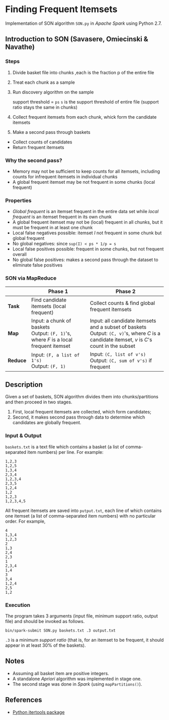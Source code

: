 # Finding Frequent Itemsets

Implementation of SON algorithm `SON.py` in *Apache Spark* using Python 2.7.

## Introduction to SON (Savasere, Omiecinski & Navathe)

### Steps

1. Divide basket file into chunks ,each is the fraction p of the entire file
2. Treat each chunk as a sample
3. Run discovery algorithm on the sample

   support threshold = `ps`
   `s` is the support threshold of entire file (support ratio stays the same in chunks)

4. Collect frequent itemsets from each chunk, whick form the candidate itemsets
5. Make a second pass through baskets
  - Collect counts of candidates
  - Return frequent itemsets

### Why the second pass?

- Memory may not be sufficient to keep counts for all itemsets, including counts for infrequent itemsets in individual chunks
- A global frequent itemset may be not frequent in some chunks (local frequent)

### Properties

- *Global frequent* is an itemset frequent in the entire data set while *local frequent* is an itemset frequent in its own chunk
- A global frequent itemset may not be (local) frequent in all chunks, but it must be frequent in at least one chunk
- Local false negatives possible: itemset *I* not frequent in some chunk but global frequent
- No global negatives: since `sup(I) < ps * 1/p = s`
- Local false positives possible: frequent in some chunks, but not frequent overall
- No global false positives: makes a second pass through the dataset to eliminate false positives

### SON via MapReduce

| | Phase 1 | Phase 2 |
|------|------|------|
| **Task** | Find candidate itemsets (local frequent) | Collect counts & find global frequent itemsets |
| **Map** | Input: a chunk of baskets<br>Output: `(F, 1)`'s, where *F* is a local frequent itemset | Input: all candidate itemsets and a subset of baskets<br>Output: `(C, v)`'s, where *C* is a candidate itemset, *v* is *C*'s count in the subset |
| **Reduce** | Input: `(F, a list of 1's)`<br>Output: `(F, 1)` | Input: `(C, list of v's)`<br>Output: `(C, sum of v's)` if frequent |

## Description

Given a set of baskets, SON algorithm divides them into chunks/partitions and then proceed in two stages.
1. First, local frequent itemsets are collected, which form candidates;
2. Second, it makes second pass through data to determine which candidates are globally frequent.

### Input & Output

`baskets.txt` is a text file which contains a basket (a list of comma-separated item numbers) per line. For example:
```
1,2,3
1,2,5
1,3,4
2,3,4
1,2,3,4
2,3,5
1,2,4
1,2
1,2,3
1,2,3,4,5
```

All frequent itemsets are saved into `putput.txt`, each line of which contains one itemset (a list of comma-separated item numbers) with no particular order. For example,
```
4
1,3,4
1,2,3
2
1,3
2,4
2,3
1
2,3,4
1,4
3
3,4
1,2,4
2,5
1,2
```

### Execution

The program takes 3 arguments (input file, minimum support ratio, output file) and should be invoked as follows.
```
bin/spark-submit SON.py baskets.txt .3 output.txt
```
`.3` is a minimum *support ratio* (that is, for an itemset to be frequent, it should appear in at least 30% of the baskets).

## Notes

- Assuming all basket item are positive integers.
- A standalone *Apriori* algorithm was implemented in stage one.
- The second stage was done in *Spark* (using `mapPartitions()`).

## References

- [Python itertools package](https://docs.python.org/2/library/itertools.html#itertools.combinations)